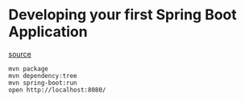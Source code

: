 # Developing your first Spring Boot Application

[source](https://docs.spring.io/spring-boot/docs/current/reference/pdf/spring-boot-reference.pdf#page=29)

```
mvn package
mvn dependency:tree
mvn spring-boot:run
open http://localhost:8080/
```
